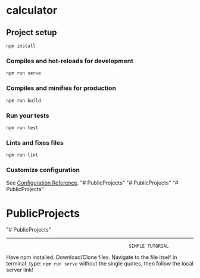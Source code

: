 # calculator

## Project setup
```
npm install
```

### Compiles and hot-reloads for development
```
npm run serve
```

### Compiles and minifies for production
```
npm run build
```

### Run your tests
```
npm run test
```

### Lints and fixes files
```
npm run lint
```

### Customize configuration
See [Configuration Reference](https://cli.vuejs.org/config/).
"# PublicProjects" 
"# PublicProjects" 
"# PublicProjects" 
# PublicProjects
"# PublicProjects" 

------------------------------------------------------------------------------------------------------------
                                                  SIMPLE TUTORIAL
                                                  
Have npm installed.
Download/Clone files.
Navigate to the file itself in terminal.
type: `npm run serve` without the single quotes, then follow the local server link!
